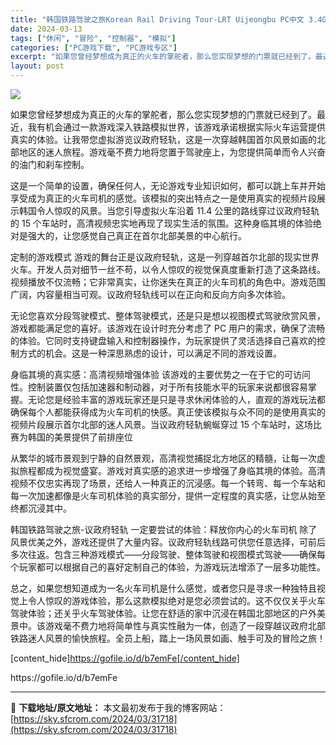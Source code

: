 ```yaml
---
title: "韩国铁路驾驶之旅Korean Rail Driving Tour-LRT Uijeongbu PC中文 3.4G"
date: 2024-03-13
tags: ["休闲", "冒险", "控制器", "模拟"]
categories: ["PC游戏下载", "PC游戏专区"]
excerpt: "如果您曾经梦想成为真正的火车的掌舵者，那么您实现梦想的门票就已经到了。最近，我有机会通过一款游戏深入铁路模拟世界，该游戏承诺根据实际火车运营提供真实的体验。让我带您虚拟游览议政府轻轨，这是一次穿越韩国首尔风景如画的北部地区的迷人旅程。游戏毫不费力地将您置于驾驶座上，为您提供简单而令人兴奋的油门和刹车&hellip;"
layout: post
---
```


<img class="aligncenter" src="https://sky.sfcrom.com/wp-content/uploads/2024/03/20240329101420-47361.jpeg" />

如果您曾经梦想成为真正的火车的掌舵者，那么您实现梦想的门票就已经到了。最近，我有机会通过一款游戏深入铁路模拟世界，该游戏承诺根据实际火车运营提供真实的体验。让我带您虚拟游览议政府轻轨，这是一次穿越韩国首尔风景如画的北部地区的迷人旅程。游戏毫不费力地将您置于驾驶座上，为您提供简单而令人兴奋的油门和刹车控制。

这是一个简单的设置，确保任何人，无论游戏专业知识如何，都可以跳上车并开始享受成为真正的火车司机的感觉。该模拟的突出特点之一是使用真实的视频片段展示韩国令人惊叹的风景。当您引导虚拟火车沿着 11.4 公里的路线穿过议政府轻轨的 15 个车站时，高清视频忠实地再现了现实生活的氛围。这种身临其境的体验绝对是强大的，让您感觉自己真正在首尔北部美景的中心航行。

定制的游戏模式
游戏的舞台正是议政府轻轨，这是一列穿越首尔北部的现实世界火车。开发人员对细节一丝不苟，以令人惊叹的视觉保真度重新打造了这条路线。视频播放不仅流畅；它非常真实，让你迷失在真正的火车司机的角色中。游戏范围广阔，内容量相当可观。议政府轻轨线可以在正向和反向方向多次体验。

无论您喜欢分段驾驶模式、整体驾驶模式，还是只是想以视图模式驾驶欣赏风景，游戏都能满足您的喜好。该游戏在设计时充分考虑了 PC 用户的需求，确保了流畅的体验。它同时支持键盘输入和控制器操作，为玩家提供了灵活选择自己喜欢的控制方式的机会。这是一种深思熟虑的设计，可以满足不同的游戏设置。

身临其境的真实感：高清视频增强体验
该游戏的主要优势之一在于它的可访问性。控制装置仅包括加速器和制动器，对于所有技能水平的玩家来说都很容易掌握。无论您是经验丰富的游戏玩家还是只是寻求休闲体验的人，直观的游戏玩法都确保每个人都能获得成为火车司机的快感。真正使该模拟与众不同的是使用真实的视频片段展示首尔北部的迷人风景。当议政府轻轨蜿蜒穿过 15 个车站时，这场比赛为韩国的美景提供了前排座位

从繁华的城市景观到宁静的自然景观，高清视觉捕捉北方地区的精髓，让每一次虚拟旅程都成为视觉盛宴。游戏对真实感的追求进一步增强了身临其境的体验。高清视频不仅忠实再现了场景，还给人一种真正的沉浸感。每一个转弯、每一个车站和每一次加速都像是火车司机体验的真实部分，提供一定程度的真实感，让您从始至终都沉浸其中。

韩国铁路驾驶之旅-议政府轻轨 一定要尝试的体验：释放你内心的火车司机
除了风景优美之外，游戏还提供了大量内容。议政府轻轨线路可供您任意选择，可前后多次往返。包含三种游戏模式——分段驾驶、整体驾驶和视图模式驾驶——确保每个玩家都可以根据自己的喜好定制自己的体验，为游戏玩法增添了一层多功能性。

总之，如果您想知道成为一名火车司机是什么感觉，或者您只是寻求一种独特且视觉上令人惊叹的游戏体验，那么这款模拟绝对是您必须尝试的。这不仅仅关乎火车驾驶体验；还关乎火车驾驶体验。让您在舒适的家中沉浸在韩国北部地区的户外美景中。该游戏毫不费力地将简单性与真实性融为一体，创造了一段穿越议政府北部铁路迷人风景的愉快旅程。全员上船，踏上一场风景如画、触手可及的冒险之旅！

[content_hide]https://gofile.io/d/b7emFe[/content_hide]

<!--wechatfans start-->https://gofile.io/d/b7emFe<!--wechatfans end-->

---
📖 **下载地址/原文地址：** 本文最初发布于我的博客网站：[https://sky.sfcrom.com/2024/03/31718](https://sky.sfcrom.com/2024/03/31718)
